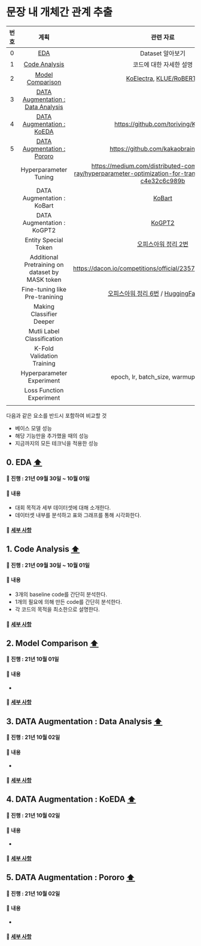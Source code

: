 # 문장 내 개체간 관계 추출

|번호|계획|관련 자료|진행도|
|:---:|:------------:|:------------:|:------:|
|0|[EDA](https://github.com/boostcampaitech2/klue-level2-nlp-04/blob/JSM/description/PLAN.md#0-eda-)|Dataset 알아보기|`100%`|
|1|[Code Analysis](https://github.com/boostcampaitech2/klue-level2-nlp-04/blob/JSM/description/PLAN.md#1-code-analysis-)|코드에 대한 자세한 설명|`100%`|
|2|[Model Comparison](https://github.com/boostcampaitech2/klue-level2-nlp-04/blob/JSM/description/PLAN.md#2-model-comparison-)|[KoElectra](https://github.com/monologg/KoELECTRA), [KLUE/RoBERTa](https://github.com/KLUE-benchmark/KLUE)|`100%`|
|3|[DATA Augmentation : Data Analysis](https://github.com/boostcampaitech2/klue-level2-nlp-04/blob/JSM/description/PLAN.md#3-data-augmentation--data-analysis-)|||
|4|[DATA Augmentation : KoEDA](https://github.com/boostcampaitech2/klue-level2-nlp-04/blob/JSM/description/PLAN.md#4-data-augmentation--koeda-)|https://github.com/toriving/KoEDA||
|5|[DATA Augmentation : Pororo](https://github.com/boostcampaitech2/klue-level2-nlp-04/blob/JSM/description/PLAN.md#5-data-augmentation--pororo-) |https://github.com/kakaobrain/pororo||
||Hyperparameter Tuning|https://medium.com/distributed-computing-with-ray/hyperparameter-optimization-for-transformers-a-guide-c4e32c6c989b|
||DATA Augmentation : KoBart|[KoBart](https://github.com/SKT-AI/KoBART)||
||DATA Augmentation : KoGPT2|[KoGPT2](https://github.com/gyunggyung/KoGPT2-FineTuning)||
||Entity Special Token|[오피스아워 정리 2번](https://github.com/sangmandu/SangSangPlus/issues/101#issue-1011979770)||
||Additional Pretraining on dataset by MASK token|https://dacon.io/competitions/official/235747/codeshare/3072||
||Fine-tuning like Pre-tranining|[오피스아워 정리 6번](https://github.com/sangmandu/SangSangPlus/issues/101#issue-1011979770) / [HuggingFace-Bert](https://github.com/huggingface/transformers/blob/master/src/transformers/models/bert/modeling_bert.py)||
||Making Classifier Deeper||
||Mutli Label Classification||
||K-Fold Validation Training||
||Hyperparameter Experiment|epoch, lr, batch_size, warmup_steps,||
||Loss Function Experiment||
|||||

다음과 같은 요소를 반드시 포함하여 비교할 것
* 베이스 모델 성능
* 해당 기능만을 추가했을 때의 성능
* 지금까지의 모든 테크닉을 적용한 성능

## 0. EDA [⬆](https://github.com/boostcampaitech2/klue-level2-nlp-04/blob/JSM/description/PLAN.md#%EB%AC%B8%EC%9E%A5-%EB%82%B4-%EA%B0%9C%EC%B2%B4%EA%B0%84-%EA%B4%80%EA%B3%84-%EC%B6%94%EC%B6%9C)
#### 📌 진행 : 21년 09월 30일 ~ 10월 01일  
#### 📖 내용
* 대회 목적과 세부 데이터셋에 대해 소개한다.
* 데이터셋 내부를 분석하고 표와 그래프를 통해 시각화한다.
#### 🚀 [세부 사항](https://github.com/boostcampaitech2/klue-level2-nlp-04/blob/JSM/description/EDA.md)


## 1. Code Analysis [⬆](https://github.com/boostcampaitech2/klue-level2-nlp-04/blob/JSM/description/PLAN.md#%EB%AC%B8%EC%9E%A5-%EB%82%B4-%EA%B0%9C%EC%B2%B4%EA%B0%84-%EA%B4%80%EA%B3%84-%EC%B6%94%EC%B6%9C)
#### 📌 진행 : 21년 09월 30일 ~ 10월 01일  
#### 📖 내용
* 3개의 baseline code를 간단히 분석한다.
* 1개의 필요에 의해 만든 code를 간단히 분석한다.
* 각 코드의 목적을 최소한으로 설명한다.
#### 🚀 [세부 사항](https://github.com/boostcampaitech2/klue-level2-nlp-04/blob/JSM/description/Code%20Analysis.md)


## 2. Model Comparison [⬆](https://github.com/boostcampaitech2/klue-level2-nlp-04/blob/JSM/description/PLAN.md#%EB%AC%B8%EC%9E%A5-%EB%82%B4-%EA%B0%9C%EC%B2%B4%EA%B0%84-%EA%B4%80%EA%B3%84-%EC%B6%94%EC%B6%9C)
#### 📌 진행 : 21년 10월 01일  
#### 📖 내용
* 
#### 🚀 [세부 사항](https://github.com/boostcampaitech2/klue-level2-nlp-04/blob/JSM/description/Model%20Comparison.md)

## 3. DATA Augmentation : Data Analysis [⬆](https://github.com/boostcampaitech2/klue-level2-nlp-04/blob/JSM/description/PLAN.md#%EB%AC%B8%EC%9E%A5-%EB%82%B4-%EA%B0%9C%EC%B2%B4%EA%B0%84-%EA%B4%80%EA%B3%84-%EC%B6%94%EC%B6%9C)
#### 📌 진행 : 21년 10월 02일  
#### 📖 내용
* 
#### 🚀 [세부 사항]()

## 4. DATA Augmentation : KoEDA [⬆](https://github.com/boostcampaitech2/klue-level2-nlp-04/blob/JSM/description/PLAN.md#%EB%AC%B8%EC%9E%A5-%EB%82%B4-%EA%B0%9C%EC%B2%B4%EA%B0%84-%EA%B4%80%EA%B3%84-%EC%B6%94%EC%B6%9C)
#### 📌 진행 : 21년 10월 02일  
#### 📖 내용
* 
#### 🚀 [세부 사항]()

## 5. DATA Augmentation : Pororo [⬆](https://github.com/boostcampaitech2/klue-level2-nlp-04/blob/JSM/description/PLAN.md#%EB%AC%B8%EC%9E%A5-%EB%82%B4-%EA%B0%9C%EC%B2%B4%EA%B0%84-%EA%B4%80%EA%B3%84-%EC%B6%94%EC%B6%9C)
#### 📌 진행 : 21년 10월 02일  
#### 📖 내용
* 
#### 🚀 [세부 사항]()
